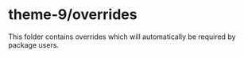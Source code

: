 # theme-9/overrides

This folder contains overrides which will automatically be required by package users.
